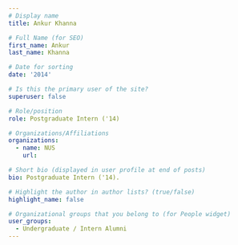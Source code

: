 ```yaml
---
# Display name
title: Ankur Khanna

# Full Name (for SEO) 
first_name: Ankur
last_name: Khanna

# Date for sorting
date: '2014'

# Is this the primary user of the site?
superuser: false

# Role/position
role: Postgraduate Intern ('14)

# Organizations/Affiliations
organizations:
  - name: NUS
    url: 

# Short bio (displayed in user profile at end of posts)
bio: Postgraduate Intern ('14). 

# Highlight the author in author lists? (true/false)
highlight_name: false

# Organizational groups that you belong to (for People widget)
user_groups:
  - Undergraduate / Intern Alumni
---
```

